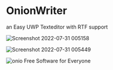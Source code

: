 # OnionWriter
an Easy UWP Texteditor with RTF support

![Screenshot 2022-07-31 005158](https://user-images.githubusercontent.com/77418440/182002704-a7f361f7-fda4-48d3-8a9c-33ac37daadc1.png)




![Screenshot 2022-07-31 005449](https://user-images.githubusercontent.com/77418440/182002788-acedd9f4-ae26-4f72-b6c9-32360da11e82.png)




![onio](https://user-images.githubusercontent.com/77418440/182003442-6b424e25-b890-4328-b5ea-cb154c574696.png)
Free Software for Everyone
